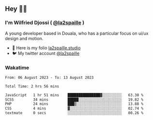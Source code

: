 ## Hey 👋🏾
### I'm Wilfried Djossi ( <a href="https://twitter.com/la2spaille/" target="_blank">@la2spaille</a> )
A young developer based in Douala, who has a particular focus on ui/ux design and motion.

- 🎨 Here is my folio [la2spaille.studio](https://la2spaille.studio/)
- 🐦 My twitter account [@la2spaille](https://twitter.com/la2spaille/)

### Wakatime
<!--START_SECTION:waka-->

```txt
From: 06 August 2023 - To: 13 August 2023

Total Time: 2 hrs 56 mins

JavaScript   1 hr 51 mins    ███████████████▓░░░░░░░░░   63.30 %
SCSS         34 mins         █████░░░░░░░░░░░░░░░░░░░░   19.82 %
PHP          24 mins         ███▒░░░░░░░░░░░░░░░░░░░░░   13.88 %
CSS          4 mins          ▓░░░░░░░░░░░░░░░░░░░░░░░░   02.74 %
textmate     0 secs          ░░░░░░░░░░░░░░░░░░░░░░░░░   00.26 %
```

<!--END_SECTION:waka-->
<!--
**la2spaille/la2spaille** is a ✨ _special_ ✨ repository because its `README.md` (this file) appears on your GitHub profile.

Here are some ideas to get you started:

- 🔭 I’m currently working on ...
- 🌱 I’m currently learning ...
- 👯 I’m looking to collaborate on ...
- 🤔 I’m looking for help with ...
- 💬 Ask me about ...
- 📫 How to reach me: ...
- 😄 Pronouns: ...
- ⚡ Fun fact: ...
-->
